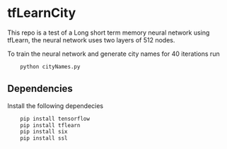 # tfLearnCity

This repo is a test of a Long short term memory neural network using tfLearn, the neural network uses two layers of 512 nodes.

To train the neural network and generate city names for 40 iterations run

``` bash
    python cityNames.py
```

## Dependencies

Install the following dependecies

``` bash
    pip install tensorflow
    pip install tflearn
    pip install six
    pip install ssl
```



